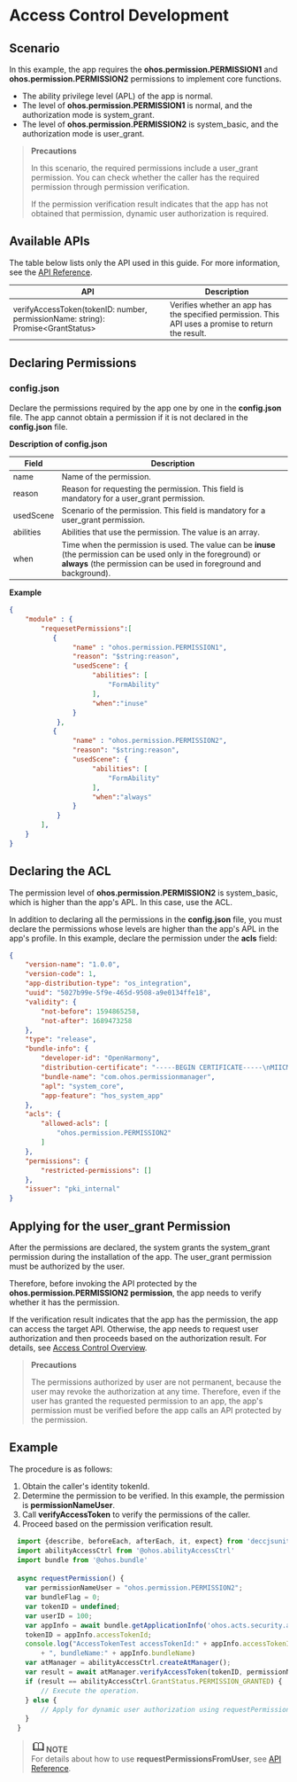 # Access Control Development

## Scenario

In this example, the app requires the **ohos.permission.PERMISSION1** and **ohos.permission.PERMISSION2** permissions to implement core functions.

- The ability privilege level (APL) of the app is normal.
- The level of **ohos.permission.PERMISSION1** is normal, and the authorization mode is system_grant.
- The level of **ohos.permission.PERMISSION2** is system_basic, and the authorization mode is user_grant.

> **Precautions**
>
> In this scenario, the required permissions include a user_grant permission. You can check whether the caller has the required permission through permission verification.
>
> If the permission verification result indicates that the app has not obtained that permission, dynamic user authorization is required.
>
## Available APIs

The table below lists only the API used in this guide. For more information, see the [API Reference](../reference/apis/js-apis-abilityAccessCtrl.md).

| API                                                      | Description                                            |
| ------------------------------------------------------------ | --------------------------------------------------- |
| verifyAccessToken(tokenID: number, permissionName: string): Promise&lt;GrantStatus&gt; | Verifies whether an app has the specified permission. This API uses a promise to return the result.|

## Declaring Permissions

### config.json

Declare the permissions required by the app one by one in the **config.json** file. The app cannot obtain a permission if it is not declared in the **config.json** file.

**Description of config.json**

| Field     | Description                                                        |
| --------- | ------------------------------------------------------------ |
| name      | Name of the permission.                                                  |
| reason    | Reason for requesting the permission. This field is mandatory for a user_grant permission.|
| usedScene | Scenario of the permission. This field is mandatory for a user_grant permission.|
| abilities | Abilities that use the permission. The value is an array.              |
| when      | Time when the permission is used. The value can be **inuse** (the permission can be used only in the foreground) or **always** (the permission can be used in foreground and background).|

**Example**

```json
{
    "module" : {
        "requesetPermissions":[
           {
                "name" : "ohos.permission.PERMISSION1",
                "reason": "$string:reason",
                "usedScene": {
                     "abilities": [
                         "FormAbility"
                     ],
                     "when":"inuse"
                }
            },
           {
                "name" : "ohos.permission.PERMISSION2",
                "reason": "$string:reason",
                "usedScene": {
                     "abilities": [
                         "FormAbility"
                     ],
                     "when":"always"
                }
            }
        ],
    }
}
```
## Declaring the ACL

The permission level of **ohos.permission.PERMISSION2** is system_basic, which is higher than the app's APL. In this case, use the ACL.

In addition to declaring all the permissions in the **config.json** file, you must declare the permissions whose levels are higher than the app's APL in the app's profile. In this example, declare the permission under the **acls** field:
```json
{
    "version-name": "1.0.0",
    "version-code": 1,
    "app-distribution-type": "os_integration",
    "uuid": "5027b99e-5f9e-465d-9508-a9e0134ffe18",
    "validity": {
        "not-before": 1594865258,
        "not-after": 1689473258
    },
    "type": "release",
    "bundle-info": {
        "developer-id": "OpenHarmony",
        "distribution-certificate": "-----BEGIN CERTIFICATE-----\nMIICMzCCAbegAwIBAgIEaOC/zDAMBggqhkjOPQQDAwUAMGMxCzAJBgNVBAYTAkNO\nMRQwEgYDVQQKEwtPcGVuSGFybW9ueTEZMBcGA1UECxMQT3Blbkhhcm1vbnkgVGVh\nbTEjMCEGA1UEAxMaT3Blbkhhcm1vbnkgQXBwbGljYXRpb24gQ0EwHhcNMjEwMjAy\nMTIxOTMxWhcNNDkxMjMxMTIxOTMxWjBoMQswCQYDVQQGEwJDTjEUMBIGA1UEChML\nT3Blbkhhcm1vbnkxGTAXBgNVBAsTEE9wZW5IYXJtb255IFRlYW0xKDAmBgNVBAMT\nH09wZW5IYXJtb255IEFwcGxpY2F0aW9uIFJlbGVhc2UwWTATBgcqhkjOPQIBBggq\nhkjOPQMBBwNCAATbYOCQQpW5fdkYHN45v0X3AHax12jPBdEDosFRIZ1eXmxOYzSG\nJwMfsHhUU90E8lI0TXYZnNmgM1sovubeQqATo1IwUDAfBgNVHSMEGDAWgBTbhrci\nFtULoUu33SV7ufEFfaItRzAOBgNVHQ8BAf8EBAMCB4AwHQYDVR0OBBYEFPtxruhl\ncRBQsJdwcZqLu9oNUVgaMAwGCCqGSM49BAMDBQADaAAwZQIxAJta0PQ2p4DIu/ps\nLMdLCDgQ5UH1l0B4PGhBlMgdi2zf8nk9spazEQI/0XNwpft8QAIwHSuA2WelVi/o\nzAlF08DnbJrOOtOnQq5wHOPlDYB4OtUzOYJk9scotrEnJxJzGsh/\n-----END CERTIFICATE-----\n",
        "bundle-name": "com.ohos.permissionmanager",
		"apl": "system_core",
        "app-feature": "hos_system_app"
    },
    "acls": {
        "allowed-acls": [
            "ohos.permission.PERMISSION2"
        ]
    },
    "permissions": {
        "restricted-permissions": []
    },
    "issuer": "pki_internal"
}
```

## Applying for the user_grant Permission

After the permissions are declared, the system grants the system_grant permission during the installation of the app. The user_grant permission must be authorized by the user.

Therefore, before invoking the API protected by the **ohos.permission.PERMISSION2 permission**, the app needs to verify whether it has the permission.

If the verification result indicates that the app has the permission, the app can access the target API. Otherwise, the app needs to request user authorization and then proceeds based on the authorization result. For details, see [Access Control Overview](accesstoken-overview.md).

> **Precautions**
>
> The permissions authorized by user are not permanent, because the user may revoke the authorization at any time. Therefore, even if the user has granted the requested permission to an app, the app's permission must be verified before the app calls an API protected by the permission.

## Example

The procedure is as follows:

1. Obtain the caller's identity tokenId.
2. Determine the permission to be verified. In this example, the permission is **permissionNameUser**.
3. Call **verifyAccessToken** to verify the permissions of the caller.
4. Proceed based on the permission verification result.

```js
  import {describe, beforeEach, afterEach, it, expect} from 'deccjsunit/index'
  import abilityAccessCtrl from '@ohos.abilityAccessCtrl'
  import bundle from '@ohos.bundle'

  async requestPermission() {
    var permissionNameUser = "ohos.permission.PERMISSION2";
    var bundleFlag = 0;
    var tokenID = undefined;
    var userID = 100;
    var appInfo = await bundle.getApplicationInfo('ohos.acts.security.access_token.normal', bundleFlag, userID);
    tokenID = appInfo.accessTokenId;
    console.log("AccessTokenTest accessTokenId:" + appInfo.accessTokenId + ", name:" + appInfo.name
        + ", bundleName:" + appInfo.bundleName)
    var atManager = abilityAccessCtrl.createAtManager();
    var result = await atManager.verifyAccessToken(tokenID, permissionNameUser);
    if (result == abilityAccessCtrl.GrantStatus.PERMISSION_GRANTED) {
        // Execute the operation.
    } else {
        // Apply for dynamic user authorization using requestPermissionsFromUser.
    }
  }

```
> ![icon-note.gif](../public_sys-resources/icon-note.gif)**NOTE**<br/>
> For details about how to use **requestPermissionsFromUser**, see [API Reference](../reference/apis/js-apis-ability-context.md).
